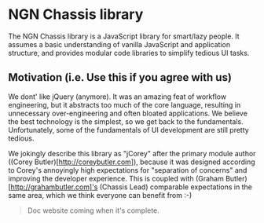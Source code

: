 # NGN Chassis library

The NGN Chassis library is a JavaScript library for smart/lazy people. It
assumes a basic understanding of vanilla JavaScript and application structure,
and provides modular code libraries to simplify tedious UI tasks.

## Motivation (i.e. Use this if you agree with us)

We dont' like jQuery (anymore). It was an amazing feat of workflow engineering,
but it abstracts too much of the core language, resulting in unnecessary
over-engineering and often bloated applications. We believe the best technology
is the simplest, so we get back to the fundamentals. Unfortunately, some of
the fundamentals of UI development are still pretty tedious.

We jokingly describe this library as "jCorey" after the primary module author
((Corey Butler)[http://coreybutler.com]), because it was designed
according to Corey's annoyingly high expectations for "separation of concerns"
and improving the developer experience. This is coupled with
(Graham Butler)[http://grahambutler.com]'s (Chassis Lead) comparable
expectations in the same area, which we think everyone can benefit from :-)

> Doc website coming when it's complete.
